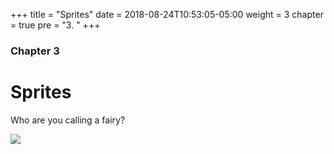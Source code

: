 +++
title = "Sprites"
date = 2018-08-24T10:53:05-05:00
weight = 3
chapter = true
pre = "3. "
+++

### Chapter 3

# Sprites

Who are you calling a fairy?

<img src="https://media.giphy.com/media/6AreExUaRw1qw/giphy.gif">